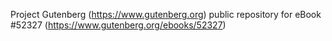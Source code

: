 Project Gutenberg (https://www.gutenberg.org) public repository for
eBook #52327 (https://www.gutenberg.org/ebooks/52327)
